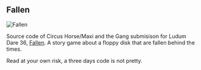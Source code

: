 Fallen
---

![Fallen](http://ludumdare.com/compo/wp-content/compo2/570486/3968-shot1-1472514460.PNG)

Source code of Circus Horse/Maxi and the Gang submisison for Ludum Dare 36, [Fallen](http://ludumdare.com/compo/ludum-dare-36/?action=preview&uid=3968). A story game about a floppy disk that are fallen behind the times.

Read at your own risk, a three days code is not pretty.

